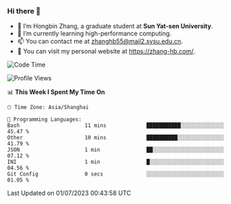 ### Hi there 👋

- 🔭 I’m Hongbin Zhang, a graduate student at **Sun Yat-sen University**.
- 🌱 I’m currently learning high-performance computing.
- 📫 You can contact me at zhanghb55@mail2.sysu.edu.cn.
- 👀 You can visit my personal website at https://zhang-hb.com/.

<!--START_SECTION:waka-->
![Code Time](http://img.shields.io/badge/Code%20Time-214%20hrs%2026%20mins-blue)

![Profile Views](http://img.shields.io/badge/Profile%20Views-6-blue)

📊 **This Week I Spent My Time On** 

```text
🕑︎ Time Zone: Asia/Shanghai

💬 Programming Languages: 
Bash                     11 mins             ███████████░░░░░░░░░░░░░░   45.47 % 
Other                    10 mins             ██████████░░░░░░░░░░░░░░░   41.79 % 
JSON                     1 min               ██░░░░░░░░░░░░░░░░░░░░░░░   07.12 % 
INI                      1 min               █░░░░░░░░░░░░░░░░░░░░░░░░   04.56 % 
Git Config               0 secs              ░░░░░░░░░░░░░░░░░░░░░░░░░   01.05 % 
```


 Last Updated on 01/07/2023 00:43:58 UTC
<!--END_SECTION:waka-->